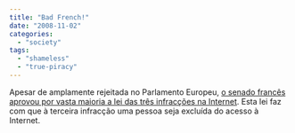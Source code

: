 ```yaml
---
title: "Bad French!"
date: "2008-11-02"
categories: 
  - "society"
tags: 
  - "shameless"
  - "true-piracy"
---
```


Apesar de amplamente rejeitada no Parlamento Europeu, [o senado francês aprovou por vasta maioria a lei das três infracções na Internet](http://euobserver.com/9/27026). Esta lei faz com que à terceira infracção uma pessoa seja excluída do acesso à Internet.

